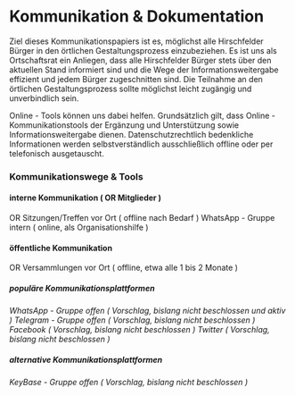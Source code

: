 # Kommunikation & Dokumentation
Ziel dieses Kommunikationspapiers ist es, möglichst alle Hirschfelder Bürger in den örtlichen Gestaltungsprozess einzubeziehen. 
Es ist uns als Ortschaftsrat ein Anliegen, dass alle Hirschfelder Bürger stets über den aktuellen Stand informiert sind und die Wege der Informationsweitergabe effizient und jedem Bürger zugeschnitten sind. 
Die Teilnahme an den örtlichen Gestaltungsprozess sollte möglichst leicht zugängig und unverbindlich sein.  

Online - Tools können uns dabei helfen.
Grundsätzlich gilt, dass Online - Kommunikationstools der Ergänzung und Unterstützung sowie Informationsweitergabe dienen. 
Datenschutzrechtlich bedenkliche Informationen werden selbstverständlich ausschließlich offline oder per telefonisch ausgetauscht.

### Kommunikationswege & Tools



#### interne Kommunikation ( OR Mitglieder )
OR Sitzungen/Treffen vor Ort ( offline nach Bedarf )
WhatsApp - Gruppe intern ( online, als Organisationshilfe )

#### öffentliche Kommunikation
OR Versammlungen  vor Ort ( offline, etwa alle 1 bis 2 Monate ) 

##### populäre Kommunikationsplattformen
*WhatsApp - Gruppe offen ( Vorschlag, bislang nicht beschlossen und aktiv )*
*Telegram - Gruppe offen ( Vorschlag, bislang nicht beschlossen )*
*Facebook ( Vorschlag, bislang nicht beschlossen )*
*Twitter ( Vorschlag, bislang nicht beschlossen )*
##### alternative Kommunikationsplattformen
*KeyBase - Gruppe offen ( Vorschlag, bislang nicht beschlossen )*
<!--stackedit_data:
eyJoaXN0b3J5IjpbMTgxNTA1MjgwMSwtMTM5NDEyMDU2NSwtMz
MyNDU1MzYzXX0=
-->